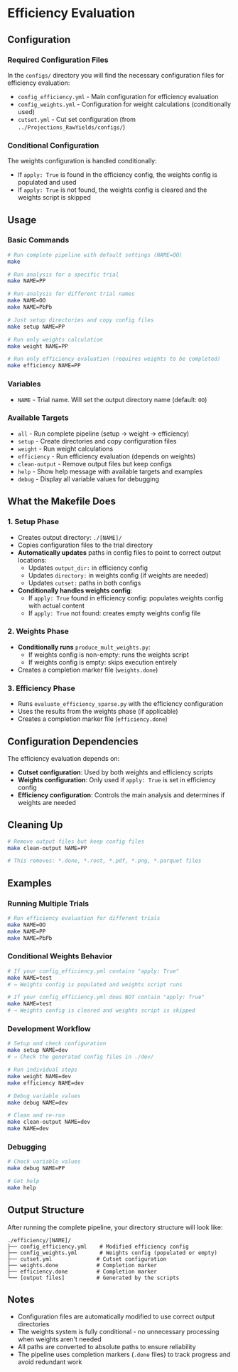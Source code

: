# Efficiency Evaluation

## Configuration

### Required Configuration Files

In the `configs/` directory you will find the necessary configuration files for efficiency evaluation:

- `config_efficiency.yml` - Main configuration for efficiency evaluation
- `config_weights.yml` - Configuration for weight calculations (conditionally used)
- `cutset.yml` - Cut set configuration (from `../Projections_RawYields/configs/`)

### Conditional Configuration

The weights configuration is handled conditionally:
- If `apply: True` is found in the efficiency config, the weights config is populated and used
- If `apply: True` is not found, the weights config is cleared and the weights script is skipped

## Usage

### Basic Commands

```bash
# Run complete pipeline with default settings (NAME=OO)
make

# Run analysis for a specific trial
make NAME=PP

# Run analysis for different trial names
make NAME=OO
make NAME=PbPb

# Just setup directories and copy config files
make setup NAME=PP

# Run only weights calculation
make weight NAME=PP

# Run only efficiency evaluation (requires weights to be completed)
make efficiency NAME=PP
```

### Variables

- `NAME` - Trial name. Will set the output directory name (default: `OO`)

### Available Targets

- `all` - Run complete pipeline (setup → weight → efficiency)
- `setup` - Create directories and copy configuration files
- `weight` - Run weight calculations
- `efficiency` - Run efficiency evaluation (depends on weights)
- `clean-output` - Remove output files but keep configs
- `help` - Show help message with available targets and examples
- `debug` - Display all variable values for debugging

## What the Makefile Does

### 1. Setup Phase
- Creates output directory: `./[NAME]/`
- Copies configuration files to the trial directory
- **Automatically updates** paths in config files to point to correct output locations:
  - Updates `output_dir:` in efficiency config
  - Updates `directory:` in weights config (if weights are needed)
  - Updates `cutset:` paths in both configs
- **Conditionally handles weights config**:
  - If `apply: True` found in efficiency config: populates weights config with actual content
  - If `apply: True` not found: creates empty weights config file

### 2. Weights Phase
- **Conditionally runs** `produce_mult_weights.py`:
  - If weights config is non-empty: runs the weights script
  - If weights config is empty: skips execution entirely
- Creates a completion marker file (`weights.done`)

### 3. Efficiency Phase
- Runs `evaluate_efficiency_sparse.py` with the efficiency configuration
- Uses the results from the weights phase (if applicable)
- Creates a completion marker file (`efficiency.done`)

## Configuration Dependencies

The efficiency evaluation depends on:
- **Cutset configuration**: Used by both weights and efficiency scripts
- **Weights configuration**: Only used if `apply: True` is set in efficiency config
- **Efficiency configuration**: Controls the main analysis and determines if weights are needed

## Cleaning Up

```bash
# Remove output files but keep config files
make clean-output NAME=PP

# This removes: *.done, *.root, *.pdf, *.png, *.parquet files
```

## Examples

### Running Multiple Trials

```bash
# Run efficiency evaluation for different trials
make NAME=OO
make NAME=PP
make NAME=PbPb
```

### Conditional Weights Behavior

```bash
# If your config_efficiency.yml contains "apply: True"
make NAME=test
# → Weights config is populated and weights script runs

# If your config_efficiency.yml does NOT contain "apply: True"
make NAME=test
# → Weights config is cleared and weights script is skipped
```

### Development Workflow

```bash
# Setup and check configuration
make setup NAME=dev
# → Check the generated config files in ./dev/

# Run individual steps
make weight NAME=dev
make efficiency NAME=dev

# Debug variable values
make debug NAME=dev

# Clean and re-run
make clean-output NAME=dev
make NAME=dev
```

### Debugging

```bash
# Check variable values
make debug NAME=PP

# Get help
make help
```

## Output Structure

After running the complete pipeline, your directory structure will look like:

```
./efficiency/[NAME]/
├── config_efficiency.yml    # Modified efficiency config
├── config_weights.yml       # Weights config (populated or empty)
├── cutset.yml              # Cutset configuration
├── weights.done            # Completion marker
├── efficiency.done         # Completion marker
└── [output files]          # Generated by the scripts
```

## Notes

- Configuration files are automatically modified to use correct output directories
- The weights system is fully conditional - no unnecessary processing when weights aren't needed
- All paths are converted to absolute paths to ensure reliability
- The pipeline uses completion markers (`.done` files) to track progress and avoid redundant work